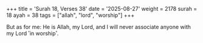 +++
title = 'Surah 18, Verses 38'
date = '2025-08-27'
weight = 2178
surah = 18
ayah = 38
tags = ["allah", "lord", "worship"]
+++

But as for me: He is Allah, my Lord, and I will never associate anyone with my Lord ˹in worship˺.